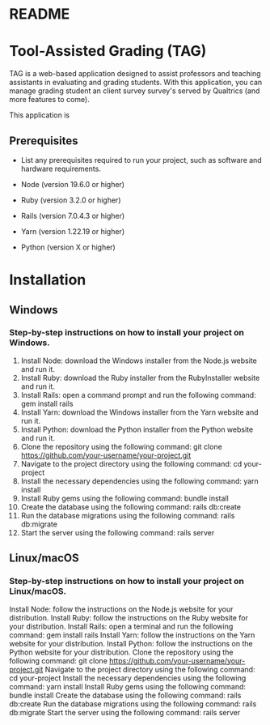 # README

# Tool-Assisted Grading (TAG)
TAG is a web-based application designed to assist professors and teaching assistants in evaluating and grading students. With this application, you can manage grading student an client survey survey's served by Qualtrics (and more features to come).

This application is 

## Prerequisites
* List any prerequisites required to run your project, such as software and hardware requirements.

* Node (version 19.6.0 or higher)
* Ruby (version 3.2.0 or higher)
* Rails (version 7.0.4.3 or higher)
* Yarn (version 1.22.19 or higher)
* Python (version X or higher)

# Installation
## Windows
### Step-by-step instructions on how to install your project on Windows.

1. Install Node: download the Windows installer from the Node.js website and run it.
2. Install Ruby: download the Ruby installer from the RubyInstaller website and run it.
3. Install Rails: open a command prompt and run the following command: gem install rails
4. Install Yarn: download the Windows installer from the Yarn website and run it.
5. Install Python: download the Python installer from the Python website and run it.
6. Clone the repository using the following command: git clone https://github.com/your-username/your-project.git
7. Navigate to the project directory using the following command: cd your-project
8. Install the necessary dependencies using the following command: yarn install
9. Install Ruby gems using the following command: bundle install
10. Create the database using the following command: rails db:create
11. Run the database migrations using the following command: rails db:migrate
12. Start the server using the following command: rails server

## Linux/macOS
### Step-by-step instructions on how to install your project on Linux/macOS.

Install Node: follow the instructions on the Node.js website for your distribution.
Install Ruby: follow the instructions on the Ruby website for your distribution.
Install Rails: open a terminal and run the following command: gem install rails
Install Yarn: follow the instructions on the Yarn website for your distribution.
Install Python: follow the instructions on the Python website for your distribution.
Clone the repository using the following command: git clone https://github.com/your-username/your-project.git
Navigate to the project directory using the following command: cd your-project
Install the necessary dependencies using the following command: yarn install
Install Ruby gems using the following command: bundle install
Create the database using the following command: rails db:create
Run the database migrations using the following command: rails db:migrate
Start the server using the following command: rails server
